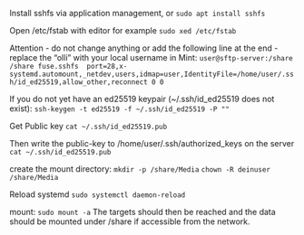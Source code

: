 Install sshfs via application management, or
`sudo apt install sshfs`

Open /etc/fstab with editor for example
`sudo xed /etc/fstab`

Attention - do not change anything or add the following line at the end - replace the “olli” with your local username in Mint:
`user@sftp-server:/share /share fuse.sshfs  port=28,x-systemd.automount,_netdev,users,idmap=user,IdentityFile=/home/user/.ssh/id_ed25519,allow_other,reconnect 0 0`

If you do not yet have an ed25519 keypair (~/.ssh/id\_ed25519 does not exist):
`ssh-keygen -t ed25519 -f ~/.ssh/id_ed25519 -P ""`

Get Public key
`cat ~/.ssh/id_ed25519.pub`

Then write the public-key to /home/user/.ssh/authorized_keys on the server
`cat ~/.ssh/id_ed25519.pub`

create the mount directory:
`mkdir -p /share/Media`
`chown -R deinuser /share/Media`

Reload systemd
`sudo systemctl daemon-reload`

mount:
`sudo mount -a`
The targets should then be reached and the data should be mounted under /share if accessible from the network.
